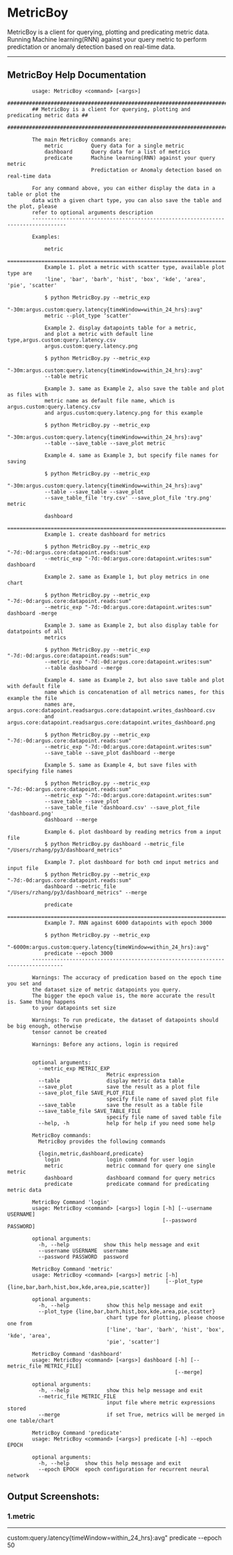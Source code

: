 # MetricBoy

MetricBoy is a client for querying, plotting and predicating metric data. Running Machine learning(RNN) against your query metric to perform predictation or anomaly detection based on real-time data.


***
## MetricBoy Help Documentation


            usage: MetricBoy <command> [<args>]
            ##############################################################################
            ## MetricBoy is a client for querying, plotting and predicating metric data ##
            ##############################################################################

            The main MetricBoy commands are:
                metric         Query data for a single metric
                dashboard      Query data for a list of metrics
                predicate      Machine learning(RNN) against your query metric
                               Predictation or Anomaly detection based on real-time data

            For any command above, you can either display the data in a table or plot the
            data with a given chart type, you can also save the table and the plot, please
            refer to optional arguments description
            ---------------------------------------------------------------------------------

            Examples:

                metric
                =============================================================================
                Example 1. plot a metric with scatter type, available plot type are
                'line', 'bar', 'barh', 'hist', 'box', 'kde', 'area', 'pie', 'scatter'

                $ python MetricBoy.py --metric_exp
                "-30m:argus.custom:query.latency{timeWindow=within_24_hrs}:avg"
                metric --plot_type ‘scatter'

                Example 2. display datapoints table for a metric,
                and plot a metric with default line type,argus.custom:query.latency.csv
                argus.custom:query.latency.png

                $ python MetricBoy.py --metric_exp
                "-30m:argus.custom:query.latency{timeWindow=within_24_hrs}:avg"
                --table metric

                Example 3. same as Example 2, also save the table and plot as files with
                metric name as default file name, which is argus.custom:query.latency.csv
                and argus.custom:query.latency.png for this example

                $ python MetricBoy.py --metric_exp
                "-30m:argus.custom:query.latency{timeWindow=within_24_hrs}:avg"
                --table --save_table --save_plot metric

                Example 4. same as Example 3, but specify file names for saving

                $ python MetricBoy.py --metric_exp
                "-30m:argus.custom:query.latency{timeWindow=within_24_hrs}:avg"
                --table --save_table --save_plot
                --save_table_file 'try.csv' --save_plot_file 'try.png' metric

                dashboard
                ===========================================================================
                Example 1. create dashboard for metrics

                $ python MetricBoy.py --metric_exp "-7d:-0d:argus.core:datapoint.reads:sum"
                --metric_exp "-7d:-0d:argus.core:datapoint.writes:sum" dashboard

                Example 2. same as Example 1, but ploy metrics in one chart

                $ python MetricBoy.py --metric_exp "-7d:-0d:argus.core:datapoint.reads:sum"
                --metric_exp "-7d:-0d:argus.core:datapoint.writes:sum" dashboard -merge

                Example 3. same as Example 2, but also display table for datatpoints of all
                metrics

                $ python MetricBoy.py --metric_exp "-7d:-0d:argus.core:datapoint.reads:sum"
                --metric_exp "-7d:-0d:argus.core:datapoint.writes:sum"
                --table dashboard --merge

                Example 4. same as Example 2, but also save table and plot with default file
                name which is concatenation of all metrics names, for this example the file
                names are, argus.core:datapoint.readsargus.core:datapoint.writes_dashboard.csv
                and argus.core:datapoint.readsargus.core:datapoint.writes_dashboard.png

                $ python MetricBoy.py --metric_exp "-7d:-0d:argus.core:datapoint.reads:sum"
                --metric_exp "-7d:-0d:argus.core:datapoint.writes:sum"
                --save_table --save_plot dashboard --merge

                Example 5. same as Example 4, but save files with specifying file names

                $ python MetricBoy.py --metric_exp "-7d:-0d:argus.core:datapoint.reads:sum"
                --metric_exp "-7d:-0d:argus.core:datapoint.writes:sum"
                --save_table --save_plot
                --save_table_file 'dashboard.csv' --save_plot_file 'dashboard.png'
                dashboard --merge

                Example 6. plot dashboard by reading metrics from a input file
                $ python MetricBoy.py dashboard --metric_file "/Users/rzhang/py3/dashboard_metrics"

                Example 7. plot dashboard for both cmd input metrics and input file
                $ python MetricBoy.py --metric_exp "-7d:-0d:argus.core:datapoint.reads:sum"
                dashboard --metric_file "/Users/rzhang/py3/dashboard_metrics" --merge

                predicate
                ===========================================================================
                Example 7. RNN against 6000 datapoints with epoch 3000

                $ python MetricBoy.py --metric_exp
                "-6000m:argus.custom:query.latency{timeWindow=within_24_hrs}:avg"
                predicate --epoch 3000
            --------------------------------------------------------------------------------

            Warnings: The accuracy of predication based on the epoch time you set and
            the dataset size of metric datapoints you query.
            The bigger the epoch value is, the more accurate the result is. Same thing happens
            to your datapoints set size

            Warnings: To run predicate, the dataset of datapoints should be big enough, otherwise
            tensor cannot be created

            Warnings: Before any actions, login is required
          

            optional arguments:
              --metric_exp METRIC_EXP
                                    Metric expression
              --table               display metric data table
              --save_plot           save the result as a plot file
              --save_plot_file SAVE_PLOT_FILE
                                    specify file name of saved plot file
              --save_table          save the result as a table file
              --save_table_file SAVE_TABLE_FILE
                                    specify file name of saved table file
              --help, -h            help for help if you need some help

            MetricBoy commands:
              MetricBoy provides the following commands

              {login,metric,dashboard,predicate}
                login               login command for user login
                metric              metric command for query one single metric
                dashboard           dashboard command for query metrics
                predicate           predicate command for predicating metric data

            MetricBoy Command 'login'
            usage: MetricBoy <command> [<args>] login [-h] [--username USERNAME]
                                                      [--password PASSWORD]

            optional arguments:
              -h, --help           show this help message and exit
              --username USERNAME  username
              --password PASSWORD  password

            MetricBoy Command 'metric'
            usage: MetricBoy <command> [<args>] metric [-h]
                                                       [--plot_type {line,bar,barh,hist,box,kde,area,pie,scatter}]

            optional arguments:
              -h, --help            show this help message and exit
              --plot_type {line,bar,barh,hist,box,kde,area,pie,scatter}
                                    chart type for plotting, please choose one from
                                    ['line', 'bar', 'barh', 'hist', 'box', 'kde', 'area',
                                    'pie', 'scatter']

            MetricBoy Command 'dashboard'
            usage: MetricBoy <command> [<args>] dashboard [-h] [--metric_file METRIC_FILE]
                                                          [--merge]

            optional arguments:
              -h, --help            show this help message and exit
              --metric_file METRIC_FILE
                                    input file where metric expressions stored
              --merge               if set True, metrics will be merged in one table/chart

            MetricBoy Command 'predicate'
            usage: MetricBoy <command> [<args>] predicate [-h] --epoch EPOCH

            optional arguments:
              -h, --help     show this help message and exit
              --epoch EPOCH  epoch configuration for recurrent neural network
## Output Screenshots:

### 1.metric
***
custom:query.latency{timeWindow=within_24_hrs}:avg" predicate --epoch 50

